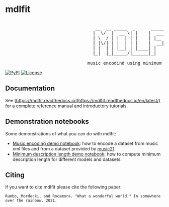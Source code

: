 mdlfit
=====
<pre> 
                                  __  __ _____  _      ______ _____ _______
                                 |  \/  |  __ \| |    |  ____|_   _|__   __|
                                 | \  / | |  | | |    | |__    | |    | |
                                 | |\/| | |  | | |    |  __|   | |    | |
                                 | |  | | |__| | |____| |     _| |_   | |
                                 |_|  |_|_____/|______|_|    |_____|  |_|
                              
                               music encodind using minimum description length
</pre>


[![PyPI](https://img.shields.io/pypi/v/carat.svg)](https://pypi.python.org/pypi/carat)
[![License](https://img.shields.io/github/license/mrocamora/carat.svg)](https://github.com/mrocamora/carat/blob/master/LICENSE.md)


Documentation
-------------
See [https://mdlfit.readthedocs.io](https://mdlfit.readthedocs.io/en/latest/) for a complete reference manual and introductory tutorials.


Demonstration notebooks
-----------------------
Some demonstrations of what you can do with mdlfit:

* [Music encoding demo notebook](https://gitlab.fing.edu.uy/rocamora/mdlfit/blob/master/examples/mdlfit-encode_music_dataset.ipynb): how to encode a dataset from music xml files and from a dataset provided by [music21](https://web.mit.edu/music21/).
* [Minimum description length demo notebook](https://gitlab.fing.edu.uy/rocamora/mdlfit/blob/master/examples/mdlfit-fit_all_models.ipynb): how to compute minimum description length for different models and datasets.

Citing
------

If you want to cite mdlfit please cite the following paper:

    Rumbo, Mordecki, and Rocamora. "What a wonderful world." In somewhere over the rainbow. 2021.
